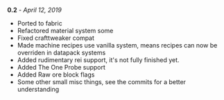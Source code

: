 **0.2** - _April 12, 2019_
- Ported to fabric
- Refactored material system some
- Fixed crafttweaker compat
- Made machine recipes use vanilla system, means recipes can now be overriden in datapack systems
- Added rudimentary rei support, it's not fully finished yet.
- Added The One Probe support
- Added Raw ore block flags
- Some other small misc things, see the commits for a better understanding
